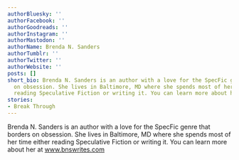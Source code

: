 ```yaml
---
authorBluesky: ''
authorFacebook: ''
authorGoodreads: ''
authorInstagram: ''
authorMastodon: ''
authorName: Brenda N. Sanders
authorTumblr: ''
authorTwitter: ''
authorWebsite: ''
posts: []
short_bio: Brenda N. Sanders is an author with a love for the SpecFic genre that borders
  on obsession. She lives in Baltimore, MD where she spends most of her time either
  reading Speculative Fiction or writing it. You can learn more about her at www.bnswrites.com
stories:
- Break Through
---
```


Brenda N. Sanders is an author with a love for the SpecFic genre that borders on obsession. She lives in Baltimore, MD where she spends most of her time either reading Speculative Fiction or writing it. You can learn more about her at www.bnswrites.com